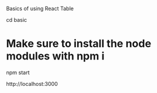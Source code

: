 Basics of using React Table

cd basic
# Make sure to install the node modules with npm i
npm start

http://localhost:3000

